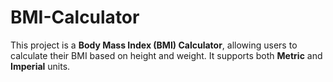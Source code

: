 # BMI-Calculator
This project is a **Body Mass Index (BMI) Calculator**, allowing users to calculate their BMI based on height and weight. It supports both **Metric** and **Imperial** units.
